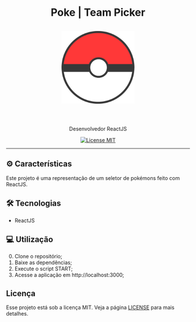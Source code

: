 <h1 align="center">
Poke | Team Picker
  <br>
  <br>

  <img src="public/favicon.png" alt="FOODFY LOGO" width="200">

  <br>  
  <br>
</h1>

<p align="center"> Desenvolvedor ReactJS </p>

<p align="center">
  <a href="https://opensource.org/licenses/MIT">
    <img src="https://img.shields.io/badge/License-MIT-blue.svg" alt="License MIT">
  </a>
</p>

<hr />

## ⚙️ Características

Este projeto é uma representação de um seletor de pokémons feito com ReactJS.

## 🛠 Tecnologias

- ReactJS

## 💻 Utilização

0) Clone o repositório;<br>
1) Baixe as dependências;<br>
2) Execute o script START;<br>
3) Acesse a aplicação em http://localhost:3000;<br>

## Licença

Esse projeto está sob a licença MIT. Veja a página [LICENSE](https://opensource.org/licenses/MIT) para mais detalhes.